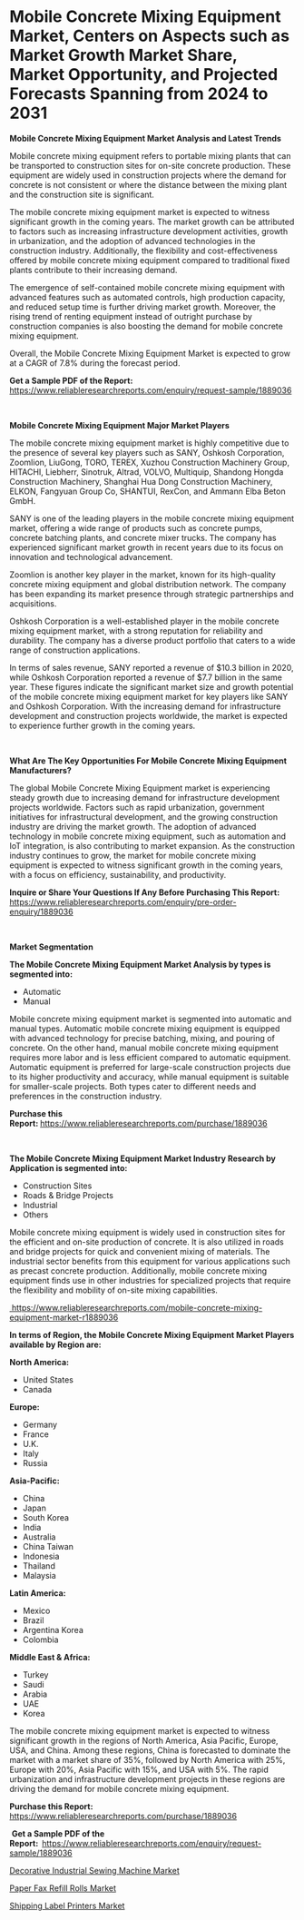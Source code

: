 <p><h1>Mobile Concrete Mixing Equipment Market, Centers on Aspects such as Market Growth Market Share, Market Opportunity, and Projected Forecasts Spanning from 2024 to 2031</h1></p><p><strong>Mobile Concrete Mixing Equipment Market Analysis and Latest Trends</strong></p>
<p><p>Mobile concrete mixing equipment refers to portable mixing plants that can be transported to construction sites for on-site concrete production. These equipment are widely used in construction projects where the demand for concrete is not consistent or where the distance between the mixing plant and the construction site is significant.</p><p>The mobile concrete mixing equipment market is expected to witness significant growth in the coming years. The market growth can be attributed to factors such as increasing infrastructure development activities, growth in urbanization, and the adoption of advanced technologies in the construction industry. Additionally, the flexibility and cost-effectiveness offered by mobile concrete mixing equipment compared to traditional fixed plants contribute to their increasing demand.</p><p>The emergence of self-contained mobile concrete mixing equipment with advanced features such as automated controls, high production capacity, and reduced setup time is further driving market growth. Moreover, the rising trend of renting equipment instead of outright purchase by construction companies is also boosting the demand for mobile concrete mixing equipment.</p><p>Overall, the Mobile Concrete Mixing Equipment Market is expected to grow at a CAGR of 7.8% during the forecast period.</p></p>
<p><strong>Get a Sample PDF of the Report:&nbsp;</strong> <a href="https://www.reliableresearchreports.com/enquiry/request-sample/1889036">https://www.reliableresearchreports.com/enquiry/request-sample/1889036</a></p>
<p>&nbsp;</p>
<p><strong>Mobile Concrete Mixing Equipment Major Market Players</strong></p>
<p><p>The mobile concrete mixing equipment market is highly competitive due to the presence of several key players such as SANY, Oshkosh Corporation, Zoomlion, LiuGong, TORO, TEREX, Xuzhou Construction Machinery Group, HITACHI, Liebherr, Sinotruk, Altrad, VOLVO, Multiquip, Shandong Hongda Construction Machinery, Shanghai Hua Dong Construction Machinery, ELKON, Fangyuan Group Co, SHANTUI, RexCon, and Ammann Elba Beton GmbH.</p><p>SANY is one of the leading players in the mobile concrete mixing equipment market, offering a wide range of products such as concrete pumps, concrete batching plants, and concrete mixer trucks. The company has experienced significant market growth in recent years due to its focus on innovation and technological advancement.</p><p>Zoomlion is another key player in the market, known for its high-quality concrete mixing equipment and global distribution network. The company has been expanding its market presence through strategic partnerships and acquisitions.</p><p>Oshkosh Corporation is a well-established player in the mobile concrete mixing equipment market, with a strong reputation for reliability and durability. The company has a diverse product portfolio that caters to a wide range of construction applications.</p><p>In terms of sales revenue, SANY reported a revenue of $10.3 billion in 2020, while Oshkosh Corporation reported a revenue of $7.7 billion in the same year. These figures indicate the significant market size and growth potential of the mobile concrete mixing equipment market for key players like SANY and Oshkosh Corporation. With the increasing demand for infrastructure development and construction projects worldwide, the market is expected to experience further growth in the coming years.</p></p>
<p>&nbsp;</p>
<p><strong>What Are The Key Opportunities For Mobile Concrete Mixing Equipment Manufacturers?</strong></p>
<p><p>The global Mobile Concrete Mixing Equipment market is experiencing steady growth due to increasing demand for infrastructure development projects worldwide. Factors such as rapid urbanization, government initiatives for infrastructural development, and the growing construction industry are driving the market growth. The adoption of advanced technology in mobile concrete mixing equipment, such as automation and IoT integration, is also contributing to market expansion. As the construction industry continues to grow, the market for mobile concrete mixing equipment is expected to witness significant growth in the coming years, with a focus on efficiency, sustainability, and productivity.</p></p>
<p><strong>Inquire or Share Your Questions If Any Before Purchasing This Report:</strong> <a href="https://www.reliableresearchreports.com/enquiry/pre-order-enquiry/1889036">https://www.reliableresearchreports.com/enquiry/pre-order-enquiry/1889036</a></p>
<p>&nbsp;</p>
<p><strong>Market Segmentation</strong></p>
<p><strong>The Mobile Concrete Mixing Equipment Market Analysis by types is segmented into:</strong></p>
<p><ul><li>Automatic</li><li>Manual</li></ul></p>
<p><p>Mobile concrete mixing equipment market is segmented into automatic and manual types. Automatic mobile concrete mixing equipment is equipped with advanced technology for precise batching, mixing, and pouring of concrete. On the other hand, manual mobile concrete mixing equipment requires more labor and is less efficient compared to automatic equipment. Automatic equipment is preferred for large-scale construction projects due to its higher productivity and accuracy, while manual equipment is suitable for smaller-scale projects. Both types cater to different needs and preferences in the construction industry.</p></p>
<p><strong>Purchase this Report:&nbsp;</strong><a href="https://www.reliableresearchreports.com/purchase/1889036">https://www.reliableresearchreports.com/purchase/1889036</a></p>
<p>&nbsp;</p>
<p><strong>The Mobile Concrete Mixing Equipment Market Industry Research by Application is segmented into:</strong></p>
<p><ul><li>Construction Sites</li><li>Roads & Bridge Projects</li><li>Industrial</li><li>Others</li></ul></p>
<p><p>Mobile concrete mixing equipment is widely used in construction sites for the efficient and on-site production of concrete. It is also utilized in roads and bridge projects for quick and convenient mixing of materials. The industrial sector benefits from this equipment for various applications such as precast concrete production. Additionally, mobile concrete mixing equipment finds use in other industries for specialized projects that require the flexibility and mobility of on-site mixing capabilities.</p></p>
<p><a href="https://www.reliableresearchreports.com/mobile-concrete-mixing-equipment-market-r1889036">&nbsp;https://www.reliableresearchreports.com/mobile-concrete-mixing-equipment-market-r1889036</a></p>
<p><strong>In terms of Region, the Mobile Concrete Mixing Equipment Market Players available by Region are:</strong></p>
<p>
    <p> <strong> North America: </strong>
        <ul>
            <li>United States</li>
            <li>Canada</li>
        </ul>
        </p> 
    <p> <strong> Europe: </strong>
        <ul>
            <li>Germany</li>
            <li>France</li>
            <li>U.K.</li>
            <li>Italy</li>
            <li>Russia</li>
        </ul>
        </p> 
    <p> <strong> Asia-Pacific: </strong>
        <ul>
            <li>China</li>
            <li>Japan</li>
            <li>South Korea</li>
            <li>India</li>
            <li>Australia</li>
            <li>China Taiwan</li>
            <li>Indonesia</li>
            <li>Thailand</li>
            <li>Malaysia</li>
        </ul>
        </p> 
    <p> <strong> Latin America: </strong>
        <ul>
            <li>Mexico</li>
            <li>Brazil</li>
            <li>Argentina Korea</li>
            <li>Colombia</li>
        </ul>
        </p> 
    <p> <strong> Middle East & Africa: </strong>
        <ul>
            <li>Turkey</li>
            <li>Saudi</li>
            <li>Arabia</li>
            <li>UAE</li>
            <li>Korea</li>
        </ul>
    </p>
    </p>
<p><p>The mobile concrete mixing equipment market is expected to witness significant growth in the regions of North America, Asia Pacific, Europe, USA, and China. Among these regions, China is forecasted to dominate the market with a market share of 35%, followed by North America with 25%, Europe with 20%, Asia Pacific with 15%, and USA with 5%. The rapid urbanization and infrastructure development projects in these regions are driving the demand for mobile concrete mixing equipment.</p></p>
<p><strong>Purchase this Report: </strong><a href="https://www.reliableresearchreports.com/purchase/1889036">https://www.reliableresearchreports.com/purchase/1889036</a></p>
<p>&nbsp;<strong>Get a Sample PDF of the Report:&nbsp;&nbsp;</strong><a href="https://www.reliableresearchreports.com/enquiry/request-sample/1889036">https://www.reliableresearchreports.com/enquiry/request-sample/1889036</a></p>
<p><strong></strong></p>
<p><p><a href="https://github.com/goldilocks06/Market-Research-Report-List-1/blob/main/decorative-industrial-sewing-machine-market.md">Decorative Industrial Sewing Machine Market</a></p><p><a href="https://github.com/thomasBaker655/Market-Research-Report-List-1/blob/main/paper-fax-refill-rolls-market.md">Paper Fax Refill Rolls Market</a></p><p><a href="https://github.com/JewelMohr52/Market-Research-Report-List-1/blob/main/shipping-label-printers-market.md">Shipping Label Printers Market</a></p></p>